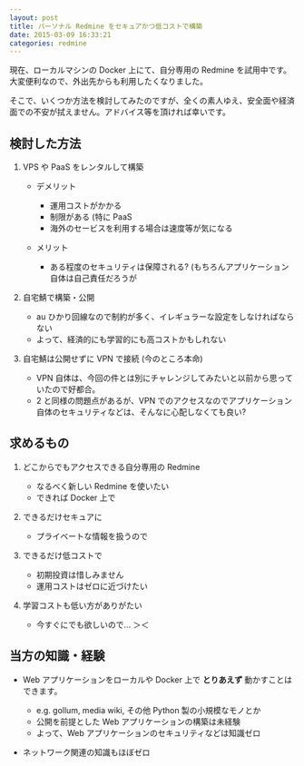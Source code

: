 ```yaml
---
layout: post
title: パーソナル Redmine をセキュアかつ低コストで構築
date: 2015-03-09 16:33:21
categories: redmine
---
```

<p>現在、ローカルマシンの Docker 上にて、自分専用の Redmine を試用中です。<br>
大変便利なので、外出先からも利用したくなりました。</p>

<p>そこで、いくつか方法を検討してみたのですが、全くの素人ゆえ、安全面や経済面での不安が拭えません。アドバイス等を頂ければ幸いです。</p>

<h2>検討した方法</h2>

<ol>
<li><p>VPS や PaaS をレンタルして構築</p>

<ul>
<li><p>デメリット</p>

<ul>
<li>運用コストがかかる</li>
<li>制限がある (特に PaaS</li>
<li>海外のセービスを利用する場合は速度等が気になる</li>
</ul></li>
<li><p>メリット</p>

<ul>
<li>ある程度のセキュリティは保障される? (もちろんアプリケーション自体は自己責任だろうが</li>
</ul></li>
</ul></li>
<li><p>自宅鯖で構築・公開</p>

<ul>
<li>au ひかり回線なので制約が多く、イレギュラーな設定をしなければならない</li>
<li>よって、経済的にも学習的にも高コストかもしれない</li>
</ul></li>
<li><p>自宅鯖は公開せずに VPN で接続 (今のところ本命)</p>

<ul>
<li>VPN 自体は、今回の件とは別にチャレンジしてみたいと以前から思っていたので好都合。</li>
<li>2 と同様の問題点があるが、VPN でのアクセスなのでアプリケーション自体のセキュリティなどは、そんなに心配しなくても良い?</li>
</ul></li>
</ol>

<h2>求めるもの</h2>

<ol>
<li><p>どこからでもアクセスできる自分専用の Redmine</p>

<ul>
<li>なるべく新しい Redmine を使いたい</li>
<li>できれば Docker 上で</li>
</ul></li>
<li><p>できるだけセキュアに</p>

<ul>
<li>プライベートな情報を扱うので</li>
</ul></li>
<li><p>できるだけ低コストで</p>

<ul>
<li>初期投資は惜しみません</li>
<li>運用コストはゼロに近づけたい</li>
</ul></li>
<li><p>学習コストも低い方がありがたい</p>

<ul>
<li>今すぐにでも欲しいので... ＞＜</li>
</ul></li>
</ol>

<h2>当方の知識・経験</h2>

<ul>
<li><p>Web アプリケーションをローカルや Docker 上で <strong>とりあえず</strong> 動かすことはできます。</p>

<ul>
<li>e.g. gollum, media wiki, その他 Python 製の小規模なモノとか</li>
<li>公開を前提とした Web アプリケーションの構築は未経験</li>
<li>よって、Web アプリケーションのセキュリティなどは知識ゼロ</li>
</ul></li>
<li><p>ネットワーク関連の知識もほぼゼロ</p></li>
</ul>

